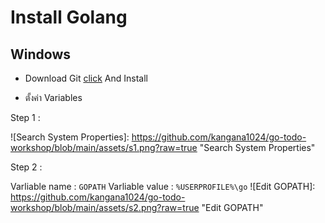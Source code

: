 # Install Golang

## Windows

- Download Git [click](https://golang.org/doc/install) And Install

- ตั้งค่า Variables

Step 1 :

![Search System Properties]: https://github.com/kangana1024/go-todo-workshop/blob/main/assets/s1.png?raw=true "Search System Properties"

Step 2 :

Varliable name : `GOPATH`
Varliable value : `%USERPROFILE%\go`
![Edit GOPATH]: https://github.com/kangana1024/go-todo-workshop/blob/main/assets/s2.png?raw=true "Edit GOPATH"
